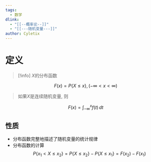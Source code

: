 ```yaml
---
tags:
  - 数学
dlink:
  - "[[--概率论--]]"
  - "[[---随机变量---]]"
author: Cyletix
---
```

# 定义
>[!info] $X$的分布函数
> 
>
$$F(x)=P\{X\leq x\},(-\infty<x<\infty)$$
> 如果$X$是连续随机变量, 则
>
$$F(x)=\int _{-\infty}^{x}f(t) \, dt $$

## 性质
- 分布函数完整地描述了随机变量的统计规律
- 分布函数的计算
$$P\{x_{1}<X\leq x_{2}\}=P\{X\leq x_{2}\}-P\{X\leq x_{1}\}=F(x_{2})-F(x_{1})$$






